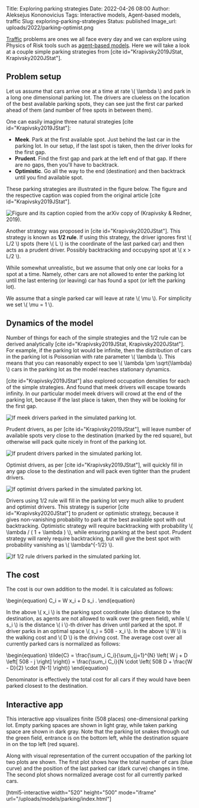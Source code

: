 Title: Exploring parking strategies
Date: 2022-04-26 08:00
Author: Aleksejus Kononovicius
Tags: Interactive models, Agent-based models, traffic
Slug: exploring-parking-strategies
Status: published
Image_url: uploads/2022/parking-optimist.png

[Traffic](/tag/traffic/) problems are ones we all face every day and we can
explore using Physics of Risk tools such as [agent-based
models](/tag/agent-based-models/). Here we will take a look at a couple
simple parking strategies from [cite id="Krapivsky2019JStat,
Krapivsky2020JStat"].
<!--more-->

## Problem setup

Let us assume that cars arrive one at a time at rate \\\( \lambda \\\) and
park in a long one dimensional parking lot. The drivers are clueless on the
location of the best available parking spots, they can see just the first car
parked ahead of them (and number of free spots in between them).

One can easily imagine three natural strategies [cite
id="Krapivsky2019JStat"]:

* **Meek**. Park at the first available spot. Just behind the last car in
the parking lot. In our setup, if the last spot is taken, then the driver
looks for the first gap.
* **Prudent**. Find the first gap and park at the left end of that gap. If
there are no gaps, then you'll have to backtrack.
* **Optimistic**. Go all the way to the end (destination) and then backtrack
until you find available spot.

These parking strategies are illustrated in the figure below. The figure
and the respective caption was copied from the original article [cite
id="Krapivsky2019JStat"].

![Figure and its caption copied from the arXiv copy of (Krapivsky & Redner,
2019).]({static}/uploads/2022/parking-strategies.png)

Another strategy was proposed in [cite id="Krapivsky2020JStat"]. This
strategy is known as **1/2 rule**. If using this strategy, the driver
ignores first \\\( L/2 \\\) spots (here \\\( L \\\) is the coordinate of the
last parked car) and then acts as a prudent driver. Possibly backtracking
and occupying spot at \\\( x > L/2 \\\).

While somewhat unrealistic, but we assume that only one car looks for a spot
at a time. Namely, other cars are not allowed to enter the parking lot until
the last entering (or leaving) car has found a spot (or left the parking
lot).

We assume that a single parked car will leave at rate \\\( \mu \\\). For
simplicity we set \\\( \mu = 1 \\\).

## Dynamics of the model

Number of things for each of the simple strategies and the 1/2 rule can be
derived analytically [cite id="Krapivsky2019JStat, Krapivsky2020JStat"]. For
example, if the parking lot would be infinite, then the distribution of cars
in the parking lot is Poissonian with rate parameter \\\( \lambda \\\). This
means that you can reasonably expect to see
\\\( \lambda \pm \sqrt{\lambda} \\\) cars in the parking lot as the model
reaches stationary dynamics.

[cite id="Krapivsky2019JStat"] also explored occupation densities for each
of the simple strategies. And found that meek drivers will escape towards
infinity. In our particular model meek drivers will crowd at the end of the
parking lot, because if the last place is taken, then they will be looking
for the first gap.

![If meek drivers parked in the simulated parking
lot.]({static}/uploads/2022/parking-meek.png "If meek drivers parked in the
simulated parking lot.")

Prudent drivers, as per [cite id="Krapivsky2019JStat"], will leave number of
available spots very close to the destination (marked by the red square),
but otherwise will pack quite nicely in front of the parking lot.

![If prudent drivers parked in the simulated parking
lot.]({static}/uploads/2022/parking-prudent.png "If prudent drivers parked in the
simulated parking lot.")

Optimist drivers, as per [cite id="Krapivsky2019JStat"], will quickly fill
in any gap close to the destination and will pack even tighter than the
prudent drivers.

![If optimist drivers parked in the simulated parking
lot.]({static}/uploads/2022/parking-optimist.png "If optimist drivers parked in the
simulated parking lot.")

Drivers using 1/2 rule will fill in the parking lot very much alike to
prudent and optimist drivers. This strategy is superior [cite
id="Krapivsky2020JStat"] to prudent or optimistic strategy, because it gives
non-vanishing probability to park at the best available spot with out
backtracking. Optimistic strategy will require backtracking with probability
\\\( \lambda / ( 1 + \lambda ) \\\), while ensuring parking at the best
spot. Prudent strategy will rarely require backtracking, but will give the
best spot with probability vanishing as \\\( \lambda^{-1/2} \\\).

![If 1/2 rule drivers parked in the simulated parking
lot.]({static}/uploads/2022/parking-half.png "If 1/2 rule drivers parked in the
simulated parking lot.")

## The cost

The cost is our own addition to the model. It is calculated as follows:

\begin{equation}
    C\_i = W x\_i + D s\_i .
\end{equation}

In the above \\\( x\_i \\\) is the parking spot coordinate (also distance to
the destination, as agents are not allowed to walk over the green field),
while \\\( s\_i \\\) is the distance \\\( i \\\)-th driver has driven until
parked at the spot. If driver parks in an optimal space
\\\( s\_i = 508 - x\_i \\\). In the above \\\( W \\\) is the walking cost
and \\\( D \\\) is the driving cost. The average cost over all currently
parked cars is normalized as follows:

\begin{equation}
    \tilde{C} = \frac{\sum\_i C\_i}{\sum\_{j=1}^{N} \left( W j + D \left[ 508 - j \right] \right)} = \frac{\sum\_i C\_i}{N \cdot \left( 508 D + \frac{W - D}{2} \cdot [N-1] \right)}
\end{equation}

Denominator is effectively the total cost for all cars if they would have
been parked closest to the destination.

## Interactive app

This interactive app visualizes finite (508 places) one-dimensional parking
lot. Empty parking spaces are shown in light gray, while taken parking space
are shown in dark gray. Note that the parking lot snakes through out the
green field, entrance is on the bottom left, while the destination square in
on the top left (red square).

Along with visual representation of the current occupation of the parking
lot two plots are shown. The first plot shows how the total number of cars
(blue curve) and the position of the last parked car (dark curve) changes in
time. The second plot shows normalized average cost for all currently parked
cars.

[html5-interactive width="520" height="500" mode="iframe"
url="/uploads/models/parking/index.html"]
